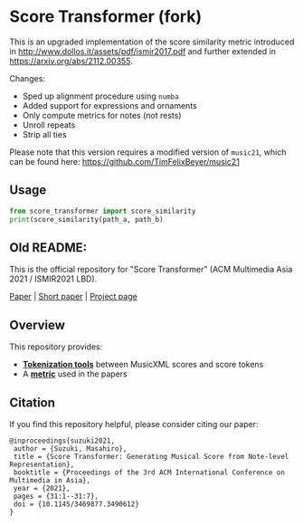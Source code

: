 # Score Transformer (fork)

This is an upgraded implementation of the score similarity metric introduced in http://www.dollos.it/assets/pdf/ismir2017.pdf and further extended in https://arxiv.org/abs/2112.00355.

Changes:
- Sped up alignment procedure using `numba`
- Added support for expressions and ornaments
- Only compute metrics for notes (not rests)
- Unroll repeats
- Strip all ties

Please note that this version requires a modified version of `music21`, which can be found here: https://github.com/TimFelixBeyer/music21

## Usage

```python
from score_transformer import score_similarity
print(score_similarity(path_a, path_b)
```



## Old README:
This is the official repository for "Score Transformer" (ACM Multimedia Asia 2021 / ISMIR2021 LBD).

[Paper](https://arxiv.org/abs/2112.00355) | [Short paper](https://archives.ismir.net/ismir2021/latebreaking/000032.pdf) | [Project page](https://score-transformer.github.io/)

<!--
- [Score Transformer: Generating Musical Scores from Note-level Representation](https://arxiv.org/abs/2112.00355) (ACM Multimedia Asia 2021)
- [Score Transformer: Transcribing Quantized MIDI into Comprehensive Musical Score](https://archives.ismir.net/ismir2021/latebreaking/000032.pdf) (ISMIR2021 LBD)

Project page: https://score-transformer.github.io/
-->

## Overview

This repository provides:
- [**Tokenization tools**](tokenization_tools) between MusicXML scores and score tokens
- A [**metric**](metric) used in the papers

## Citation
If you find this repository helpful, please consider citing our paper:
```
@inproceedings{suzuki2021,
 author = {Suzuki, Masahiro},
 title = {Score Transformer: Generating Musical Score from Note-level Representation},
 booktitle = {Proceedings of the 3rd ACM International Conference on Multimedia in Asia},
 year = {2021},
 pages = {31:1--31:7},
 doi = {10.1145/3469877.3490612}
}
```
